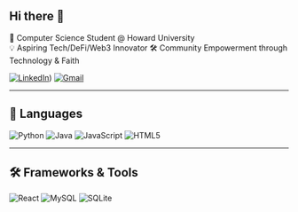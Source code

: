 ## Hi there 👋

🌟 Computer Science Student @ Howard University  
💡 Aspiring Tech/DeFi/Web3 Innovator
🛠️ Community Empowerment through Technology & Faith  

[![LinkedIn](https://img.shields.io/badge/LinkedIn-blue?logo=linkedin)](https://www.linkedin.com/in/pierre-jeremiah-merry/))
[![Gmail](https://img.shields.io/badge/Gmail-red?logo=gmail)](mailto:YOURMAIL@gmail.com)

---

## 🧠 Languages
![Python](https://img.shields.io/badge/-Python-3776AB?style=flat&logo=python)
![Java](https://img.shields.io/badge/-Java-007396?style=flat&logo=java)
![JavaScript](https://img.shields.io/badge/-JavaScript-F7DF1E?style=flat&logo=javascript)
![HTML5](https://img.shields.io/badge/-HTML5-E34F26?style=flat&logo=html5)


---

## 🛠️ Frameworks & Tools
![React](https://img.shields.io/badge/-React-61DAFB?style=flat&logo=react)
![MySQL](https://img.shields.io/badge/-MySQL-4479A1?style=flat&logo=mysql)
![SQLite](https://img.shields.io/badge/-SQLite-003B57?style=flat&logo=sqlite)





